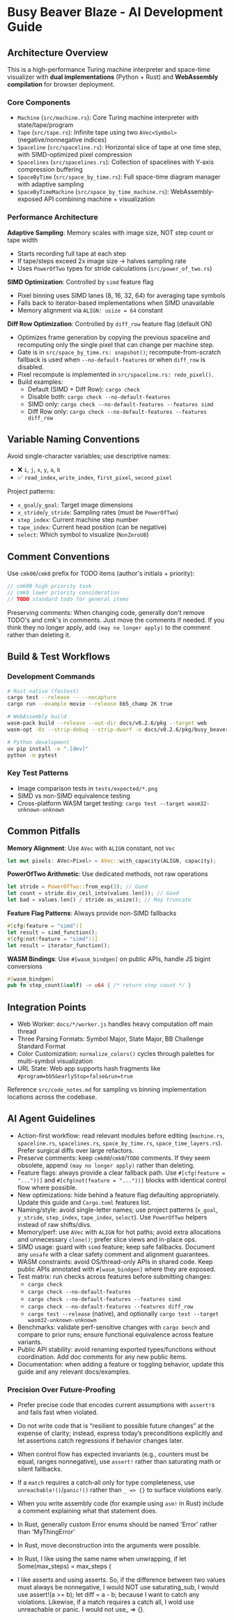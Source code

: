 # Busy Beaver Blaze - AI Development Guide

## Architecture Overview

This is a high-performance Turing machine interpreter and space-time visualizer with **dual implementations** (Python + Rust) and **WebAssembly compilation** for browser deployment.

### Core Components

- `Machine` (`src/machine.rs`): Core Turing machine interpreter with state/tape/program
- `Tape` (`src/tape.rs`): Infinite tape using two `AVec<Symbol>` (negative/nonnegative indices)
- `Spaceline` (`src/spaceline.rs`): Horizontal slice of tape at one time step, with SIMD-optimized pixel compression
- `Spacelines` (`src/spacelines.rs`): Collection of spacelines with Y-axis compression buffering
- `SpaceByTime` (`src/space_by_time.rs`): Full space-time diagram manager with adaptive sampling
- `SpaceByTimeMachine` (`src/space_by_time_machine.rs`): WebAssembly-exposed API combining machine + visualization

### Performance Architecture

**Adaptive Sampling**: Memory scales with image size, NOT step count or tape width

- Starts recording full tape at each step
- If tape/steps exceed 2x image size → halves sampling rate
- Uses `PowerOfTwo` types for stride calculations (`src/power_of_two.rs`)

**SIMD Optimization**: Controlled by `simd` feature flag

- Pixel binning uses SIMD lanes (8, 16, 32, 64) for averaging tape symbols
- Falls back to iterator-based implementations when SIMD unavailable
- Memory alignment via `ALIGN: usize = 64` constant

**Diff Row Optimization**: Controlled by `diff_row` feature flag (default ON)

- Optimizes frame generation by copying the previous spaceline and recomputing only the single pixel that can change per machine step.
- Gate is in `src/space_by_time.rs: snapshot()`; recompute-from-scratch fallback is used when `--no-default-features` or when `diff_row` is disabled.
- Pixel recompute is implemented in `src/spaceline.rs: redo_pixel()`.
- Build examples:
  - Default (SIMD + Diff Row): `cargo check`
  - Disable both: `cargo check --no-default-features`
  - SIMD only: `cargo check --no-default-features --features simd`
  - Diff Row only: `cargo check --no-default-features --features diff_row`

## Variable Naming Conventions

Avoid single-character variables; use descriptive names:

- ❌ `i`, `j`, `x`, `y`, `a`, `b`
- ✅ `read_index`, `write_index`, `first_pixel`, `second_pixel`

Project patterns:

- `x_goal`/`y_goal`: Target image dimensions
- `x_stride`/`y_stride`: Sampling rates (must be `PowerOfTwo`)
- `step_index`: Current machine step number
- `tape_index`: Current head position (can be negative)
- `select`: Which symbol to visualize (`NonZeroU8`)

## Comment Conventions

Use `cmk00`/`cmk0` prefix for TODO items (author's initials + priority):

```rust
// cmk00 high priority task
// cmk0 lower priority consideration
// TODO standard todo for general items
```

Preserving comments: When changing code, generally don't remove TODO's and cmk's in comments. Just move the comments if needed. If you think they no longer apply, add `(may no longer apply)` to the comment rather than deleting it.

## Build & Test Workflows

### Development Commands

```bash
# Rust native (fastest)
cargo test --release -- --nocapture
cargo run --example movie --release bb5_champ 2K true

# WebAssembly build
wasm-pack build --release --out-dir docs/v0.2.6/pkg --target web
wasm-opt -Oz --strip-debug --strip-dwarf -o docs/v0.2.6/pkg/busy_beaver_blaze_bg.wasm docs/v0.2.6/pkg/busy_beaver_blaze_bg.wasm

# Python development
uv pip install -e ".[dev]"
python -m pytest
```

### Key Test Patterns

- Image comparison tests in `tests/expected/*.png`
- SIMD vs non-SIMD equivalence testing
- Cross-platform WASM target testing: `cargo test --target wasm32-unknown-unknown`

## Common Pitfalls

**Memory Alignment**: Use `AVec` with `ALIGN` constant, not `Vec`

```rust
let mut pixels: AVec<Pixel> = AVec::with_capacity(ALIGN, capacity);
```

**PowerOfTwo Arithmetic**: Use dedicated methods, not raw operations

```rust
let stride = PowerOfTwo::from_exp(3); // Good
let count = stride.div_ceil_into(values.len()); // Good
let bad = values.len() / stride.as_usize(); // May truncate
```

**Feature Flag Patterns**: Always provide non-SIMD fallbacks

```rust
#[cfg(feature = "simd")]
let result = simd_function();
#[cfg(not(feature = "simd"))]
let result = iterator_function();
```

**WASM Bindings**: Use `#[wasm_bindgen]` on public APIs, handle JS bigint conversions

```rust
#[wasm_bindgen]
pub fn step_count(&self) -> u64 { /* return step count */ }
```

## Integration Points

- Web Worker: `docs/*/worker.js` handles heavy computation off main thread
- Three Parsing Formats: Symbol Major, State Major, BB Challenge Standard Format
- Color Customization: `normalize_colors()` cycles through palettes for multi-symbol visualization
- URL State: Web app supports hash fragments like `#program=bb5&earlyStop=false&run=true`

Reference `src/code_notes.md` for sampling vs binning implementation locations across the codebase.

## AI Agent Guidelines

- Action-first workflow: read relevant modules before editing (`machine.rs`, `spaceline.rs`, `spacelines.rs`, `space_by_time.rs`, `space_time_layers.rs`). Prefer surgical diffs over large refactors.
- Preserve comments: keep `cmk00`/`cmk0`/`TODO` comments. If they seem obsolete, append `(may no longer apply)` rather than deleting.
- Feature flags: always provide a clear fallback path. Use `#[cfg(feature = "..."))]` and `#[cfg(not(feature = "..."))]` blocks with identical control flow where possible.
- New optimizations: hide behind a feature flag defaulting appropriately. Update this guide and `Cargo.toml` features list.
- Naming/style: avoid single-letter names; use project patterns (`x_goal`, `y_stride`, `step_index`, `tape_index`, `select`). Use `PowerOfTwo` helpers instead of raw shifts/divs.
- Memory/perf: use `AVec` with `ALIGN` for hot paths; avoid extra allocations and unnecessary `clone()`; prefer slice views and in-place ops.
- SIMD usage: guard with `simd` feature; keep safe fallbacks. Document any `unsafe` with a clear safety comment and alignment guarantees.
- WASM constraints: avoid OS/thread-only APIs in shared code. Keep public APIs annotated with `#[wasm_bindgen]` where they are exposed.
- Test matrix: run checks across features before submitting changes:
  - `cargo check`
  - `cargo check --no-default-features`
  - `cargo check --no-default-features --features simd`
  - `cargo check --no-default-features --features diff_row`
  - `cargo test --release` (native), and optionally `cargo test --target wasm32-unknown-unknown`
- Benchmarks: validate perf-sensitive changes with `cargo bench` and compare to prior runs; ensure functional equivalence across feature variants.
- Public API stability: avoid renaming exported types/functions without coordination. Add doc comments for any new public items.
- Documentation: when adding a feature or toggling behavior, update this guide and any relevant docs/examples.

### Precision Over Future‑Proofing

- Prefer precise code that encodes current assumptions with `assert!`s and fails fast when violated.
- Do not write code that is “resilient to possible future changes” at the expense of clarity; instead, express today’s preconditions explicitly and let assertions catch regressions if behavior changes later.
- When control flow has expected invariants (e.g., counters must be equal, ranges nonnegative), use `assert!` rather than saturating math or silent fallbacks.
- If a `match` requires a catch‑all only for type completeness, use `unreachable!()`/`panic!()` rather than `_ => {}` to surface violations early.

- When you write assembly code (for example using `asm!` in Rust) include a comment explaining what that statement does.

- In Rust, generally custom Error enums should be named 'Error' rather than 'MyThingError'

- In Rust, move deconstruction into the arguments were possible.

- In Rust, I like using the same name when unwrapping, if let Some(max_steps) = max_steps {

- I like asserts and using asserts. So, if the difference between two values must always be nonnegative, I would NOT use saturating_sub, I would use assert!(a >= b); let diff = a - b; because I want to catch any violations. Likewise, if a match requires a catch all, I wold use unreachable or panic. I would not use_ => {}.
